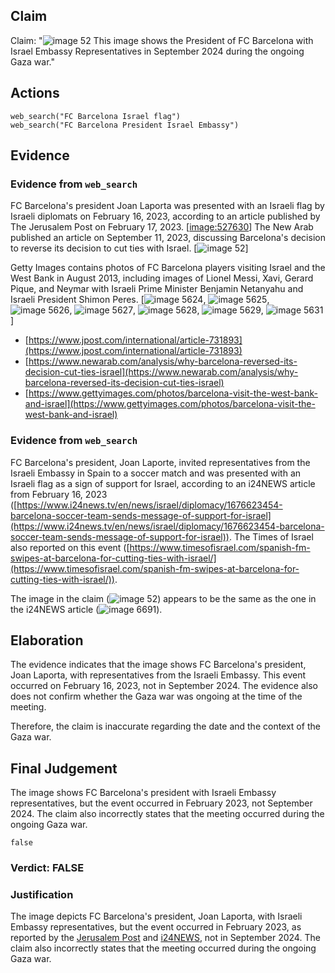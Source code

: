 ## Claim
Claim: "![image 52](media/83.jpg) This image shows the President of FC Barcelona with Israel Embassy Representatives in September 2024 during the ongoing Gaza war."

## Actions
```
web_search("FC Barcelona Israel flag")
web_search("FC Barcelona President Israel Embassy")
```

## Evidence
### Evidence from `web_search`
FC Barcelona's president Joan Laporta was presented with an Israeli flag by Israeli diplomats on February 16, 2023, according to an article published by The Jerusalem Post on February 17, 2023. [<image:527630>] The New Arab published an article on September 11, 2023, discussing Barcelona's decision to reverse its decision to cut ties with Israel. [![image 52](media/83.jpg)]

Getty Images contains photos of FC Barcelona players visiting Israel and the West Bank in August 2013, including images of Lionel Messi, Xavi, Gerard Pique, and Neymar with Israeli Prime Minister Benjamin Netanyahu and Israeli President Shimon Peres. [![image 5624](media/2025-08-23_01-48-1755913689-771370.jpg), ![image 5625](media/2025-08-23_01-48-1755913689-892073.jpg), ![image 5626](media/2025-08-23_01-48-1755913690-010642.jpg), ![image 5627](media/2025-08-23_01-48-1755913690-153690.jpg), ![image 5628](media/2025-08-23_01-48-1755913690-267073.jpg), ![image 5629](media/2025-08-23_01-48-1755913690-435164.jpg), ![image 5631](media/2025-08-23_01-48-1755913690-939660.jpg)]

*   [https://www.jpost.com/international/article-731893](https://www.jpost.com/international/article-731893)
*   [https://www.newarab.com/analysis/why-barcelona-reversed-its-decision-cut-ties-israel](https://www.newarab.com/analysis/why-barcelona-reversed-its-decision-cut-ties-israel)
*   [https://www.gettyimages.com/photos/barcelona-visit-the-west-bank-and-israel](https://www.gettyimages.com/photos/barcelona-visit-the-west-bank-and-israel)


### Evidence from `web_search`
FC Barcelona's president, Joan Laporte, invited representatives from the Israeli Embassy in Spain to a soccer match and was presented with an Israeli flag as a sign of support for Israel, according to an i24NEWS article from February 16, 2023 ([https://www.i24news.tv/en/news/israel/diplomacy/1676623454-barcelona-soccer-team-sends-message-of-support-for-israel](https://www.i24news.tv/en/news/israel/diplomacy/1676623454-barcelona-soccer-team-sends-message-of-support-for-israel)). The Times of Israel also reported on this event ([https://www.timesofisrael.com/spanish-fm-swipes-at-barcelona-for-cutting-ties-with-israel/](https://www.timesofisrael.com/spanish-fm-swipes-at-barcelona-for-cutting-ties-with-israel/)).

The image in the claim (![image 52](media/83.jpg)) appears to be the same as the one in the i24NEWS article (![image 6691](media/2025-08-29_20-03-1756497831-342851.jpg)).


## Elaboration
The evidence indicates that the image shows FC Barcelona's president, Joan Laporta, with representatives from the Israeli Embassy. This event occurred on February 16, 2023, not in September 2024. The evidence also does not confirm whether the Gaza war was ongoing at the time of the meeting.

Therefore, the claim is inaccurate regarding the date and the context of the Gaza war.


## Final Judgement
The image shows FC Barcelona's president with Israeli Embassy representatives, but the event occurred in February 2023, not September 2024. The claim also incorrectly states that the meeting occurred during the ongoing Gaza war.

`false`

### Verdict: FALSE

### Justification
The image depicts FC Barcelona's president, Joan Laporta, with Israeli Embassy representatives, but the event occurred in February 2023, as reported by the [Jerusalem Post](https://www.jpost.com/international/article-731893) and [i24NEWS](https://www.i24news.tv/en/news/israel/diplomacy/1676623454-barcelona-soccer-team-sends-message-of-support-for-israel), not in September 2024. The claim also incorrectly states that the meeting occurred during the ongoing Gaza war.
